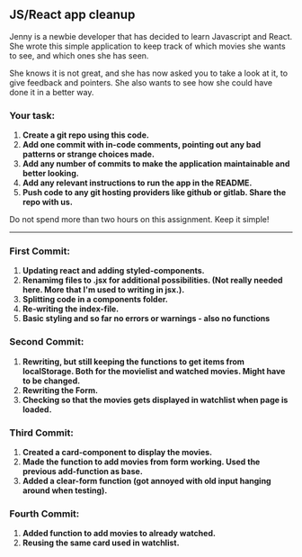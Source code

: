 ## JS/React app cleanup

Jenny is a newbie developer that has decided to learn Javascript and React. She wrote this simple application to keep track of which movies she wants to see, and which ones she has seen.

She knows it is not great, and she has now asked you to take a look at it, to give feedback and pointers. She also wants to see how she could have done it in a better way.

### Your task:

1. **Create a git repo using this code.**
2. **Add one commit with in-code comments, pointing out any bad patterns or strange choices made.**
3. **Add any number of commits to make the application maintainable and better looking.**
4. **Add any relevant instructions to run the app in the README.**
5. **Push code to any git hosting providers like github or gitlab. Share the repo with us.**

Do not spend more than two hours on this assignment. Keep it simple!

---
### First Commit:

1. **Updating react and adding styled-components.**
2. **Renamimg files to .jsx for additional possibilities. (Not really needed here. More that I'm used to writing in jsx.).**
3. **Splitting code in a components folder.**
4. **Re-writing the index-file.**
5. **Basic styling and so far no errors or warnings - also no functions**

### Second Commit:
1. **Rewriting, but still keeping the functions to get items from localStorage. Both for the movielist and watched movies. Might have to be changed.**
2. **Rewriting the Form.**
3. **Checking so that the movies gets displayed in watchlist when page is loaded.**

### Third Commit:
1. **Created a card-component to display the movies.**
2. **Made the function to add movies from form working. Used the previous add-function as base.**
3. **Added a clear-form function (got annoyed with old input hanging around when testing).**

### Fourth Commit:
1. **Added function to add movies to already watched.**
2. **Reusing the same card used in watchlist.**